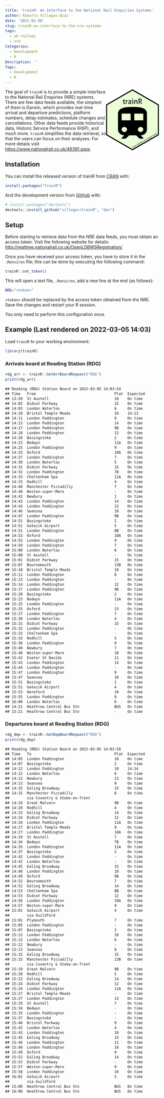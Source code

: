 ```yaml
---
title: 'trainR: An Interface to the National Rail Enquiries Systems'
author: Roberto Villegas-Diaz
date: '2021-02-08'
slug: trainR-an-interface-to-the-nre-systems
tags:
  - uk-railway
  - nre
Categories:
  - Development
  - R
Description: ''
Tags:
  - Development
  - R
---
```


<img src="https://raw.githubusercontent.com/villegar/trainR/main/inst/images/logo.png" alt="logo" align="right" height=200px/>

The goal of `trainR` is to provide a simple interface to the 
National Rail Enquiries (NRE) systems. There are few data feeds 
available, the simplest of them is Darwin, which provides real-time 
arrival and departure predictions, platform numbers, delay estimates, 
schedule changes and cancellations. Other data feeds provide historical 
data, Historic Service Performance (HSP), and much more. `trainR` 
simplifies the data retrieval, so that the users can focus on their 
analyses. For more details visit 
https://www.nationalrail.co.uk/46391.aspx.

## Installation

You can install the released version of trainR from [CRAN](https://CRAN.R-project.org) with:

``` r
install.packages("trainR")
```

And the development version from [GitHub](https://github.com/) with:

``` r
# install.packages("devtools")
devtools::install_github("villegar/trainR", "dev")
```

## Setup
Before starting to retrieve data from the NRE data feeds, you must obtain an access token. 
Visit the following website for details: http://realtime.nationalrail.co.uk/OpenLDBWSRegistration/

Once you have received your access token, you have to store it in the `.Renviron` file; this can be 
done by executing the following command:


```r
trainR::set_token()
```

This will open a text file, `.Renviron`, add a new line at the end (as follows):

```bash
NRE="<token>"
```

`<token>` should be replaced by the access token obtained from the NRE. Save the changes and restart 
your R session.

You only need to perform this configuration once.

## Example (Last rendered on 2022-03-05 14:03)

Load `trainR` to your working environment:

```r
library(trainR)
```

### Arrivals board at Reading Station (RDG)


```r
rdg_arr <- trainR::GetArrBoardRequest("RDG")
print(rdg_arr)
```

```
## Reading (RDG) Station Board on 2022-03-05 14:03:54
## Time   From                                    Plat  Expected
## 13:59  St Austell                              10    On time
## 14:02  Didcot Parkway                          15    On time
## 14:03  London Waterloo                         6     On time
## 14:10  Bristol Temple Meads                    10    14:13
## 14:11  London Paddington                       9     On time
## 14:13  London Paddington                       14    On time
## 14:17  London Paddington                       9B    On time
## 14:18  London Paddington                       12    On time
## 14:20  Basingstoke                             2     On time
## 14:23  Bedwyn                                  11A   On time
## 14:25  London Paddington                       9     On time
## 14:25  Oxford                                  10A   On time
## 14:27  London Paddington                       7     On time
## 14:30  London Waterloo                         5     On time
## 14:31  Didcot Parkway                          15    On time
## 14:32  London Paddington                       7B    On time
## 14:33  Cheltenham Spa                          11A   On time
## 14:33  Redhill                                 4     On time
## 14:40  Manchester Piccadilly                   7     On time
## 14:40  Weston-super-Mare                       -     On time
## 14:42  Newbury                                 1     On time
## 14:43  London Paddington                       14    On time
## 14:44  London Paddington                       12    On time
## 14:46  Swansea                                 10    On time
## 14:47  London Paddington                       9B    On time
## 14:51  Basingstoke                             2     On time
## 14:51  Gatwick Airport                         5     On time
## 14:51  London Paddington                       8B    On time
## 14:53  Oxford                                  10A   On time
## 14:55  London Paddington                       9     On time
## 14:59  London Paddington                       7     On time
## 15:00  London Waterloo                         6     On time
## 15:00  St Austell                              -     On time
## 15:01  Didcot Parkway                          15    On time
## 15:07  Bournemouth                             13B   On time
## 15:10  Bristol Temple Meads                    10    On time
## 15:11  London Paddington                       8     On time
## 15:13  London Paddington                       -     On time
## 15:14  London Paddington                       12    On time
## 15:17  London Paddington                       9B    On time
## 15:20  Basingstoke                             2     On time
## 15:23  Bedwyn                                  11A   On time
## 15:25  London Paddington                       -     On time
## 15:25  Oxford                                  13    On time
## 15:27  London Paddington                       7     On time
## 15:30  London Waterloo                         4     On time
## 15:31  Didcot Parkway                          15    On time
## 15:32  London Paddington                       -     On time
## 15:33  Cheltenham Spa                          -     On time
## 15:33  Redhill                                 5     On time
## 15:38  London Paddington                       9     On time
## 15:40  Newbury                                 7     On time
## 15:40  Weston-super-Mare                       10    On time
## 15:42  Exeter St Davids                        11    On time
## 15:43  London Paddington                       14    On time
## 15:44  London Paddington                       -     On time
## 15:47  London Paddington                       9     On time
## 15:47  Swansea                                 10    On time
## 15:51  Basingstoke                             2     On time
## 15:51  Gatwick Airport                         4     On time
## 15:53  Hereford                                10    On time
## 15:55  London Paddington                       9     On time
## 16:00  London Waterloo                         6     On time
## 14:21  Heathrow Central Bus Stn                BUS   On time
## 15:21  Heathrow Central Bus Stn                -     On time
```

### Departures board at Reading Station (RDG)


```r
rdg_dep <- trainR::GetDepBoardRequest("RDG")
print(rdg_dep)
```

```
## Reading (RDG) Station Board on 2022-03-05 14:03:58
## Time   To                                      Plat  Expected
## 14:05  London Paddington                       10    On time
## 14:07  Basingstoke                             2     On time
## 14:12  London Paddington                       10    14:14
## 14:12  London Waterloo                         6     On time
## 14:12  Newbury                                 13    On time
## 14:13  Swansea                                 9     On time
## 14:15  Ealing Broadway                         15    On time
## 14:15  Manchester Piccadilly                   8     On time
##        via Coventry & Stoke-on-Trent           
## 14:19  Great Malvern                           9B    On time
## 14:20  Redhill                                 4     On time
## 14:22  Ealing Broadway                         14    On time
## 14:24  Didcot Parkway                          12    On time
## 14:24  London Paddington                       11A   On time
## 14:27  Bristol Temple Meads                    9     On time
## 14:27  London Paddington                       10A   On time
## 14:29  St Austell                              7     On time
## 14:34  Bedwyn                                  7B    On time
## 14:35  London Paddington                       11A   On time
## 14:37  Basingstoke                             2     On time
## 14:42  London Paddington                       -     On time
## 14:42  London Waterloo                         -     On time
## 14:45  Ealing Broadway                         15    On time
## 14:48  London Paddington                       10    On time
## 14:49  Oxford                                  9B    On time
## 14:52  Bournemouth                             7     On time
## 14:52  Ealing Broadway                         14    On time
## 14:53  Cheltenham Spa                          8B    On time
## 14:53  Didcot Parkway                          12    On time
## 14:56  London Paddington                       10A   On time
## 14:57  Weston-super-Mare                       9     On time
## 15:01  Gatwick Airport                         4     On time
##        via Guildford                           
## 15:01  Plymouth                                7     On time
## 15:05  London Paddington                       -     On time
## 15:07  Basingstoke                             2     On time
## 15:12  London Paddington                       10    On time
## 15:12  London Waterloo                         6     On time
## 15:12  Newbury                                 -     On time
## 15:13  Swansea                                 8     On time
## 15:15  Ealing Broadway                         15    On time
## 15:15  Manchester Piccadilly                   13B   On time
##        via Coventry & Stoke-on-Trent           
## 15:19  Great Malvern                           9B    On time
## 15:20  Redhill                                 5     On time
## 15:22  Ealing Broadway                         14    On time
## 15:24  Didcot Parkway                          12    On time
## 15:24  London Paddington                       11A   On time
## 15:27  Bristol Temple Meads                    -     On time
## 15:27  London Paddington                       13    On time
## 15:29  St Austell                              7     On time
## 15:34  Bedwyn                                  -     On time
## 15:35  London Paddington                       -     On time
## 15:37  Basingstoke                             -     On time
## 15:40  Bristol Parkway                         9     On time
## 15:42  London Waterloo                         4     On time
## 15:43  London Paddington                       10    On time
## 15:45  Ealing Broadway                         15    On time
## 15:46  London Paddington                       11    On time
## 15:48  London Paddington                       10    On time
## 15:49  Oxford                                  9     On time
## 15:52  Ealing Broadway                         14    On time
## 15:53  Didcot Parkway                          -     On time
## 15:57  Weston-super-Mare                       9     On time
## 15:58  London Paddington                       10    On time
## 16:01  Gatwick Airport                         5     On time
##        via Guildford                           
## 15:00  Heathrow Central Bus Stn                BUS   On time
## 16:00  Heathrow Central Bus Stn                BUS   On time
```
